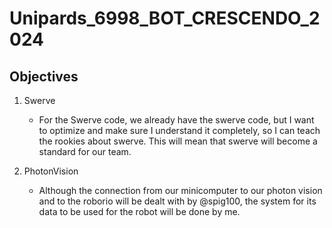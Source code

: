 # Unipards_6998_BOT_CRESCENDO_2024

## Objectives
1. Swerve
    - For the Swerve code, we already have the swerve code, but I want to optimize and make sure I understand it completely, so I can teach the rookies about swerve. This will mean that swerve will become a standard for our team.

2. PhotonVision
   - Although the connection from our minicomputer to our photon vision and to the roborio will be dealt with by @spig100, the system for its data to be used for the robot will be done by me.
